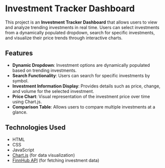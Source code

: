 # Investment Tracker Dashboard

This project is an **Investment Tracker Dashboard** that allows users to view and analyze trending investments in real time. Users can select investments from a dynamically populated dropdown, search for specific investments, and visualize their price trends through interactive charts.



## Features

- **Dynamic Dropdown**: Investment options are dynamically populated based on trending       investments.  
- **Search Functionality**: Users can search for specific investments by symbol.
- **Investment Information Display**: Provides details such as price, change, and volume for the selected investment.
- **Price Chart**: Visual representation of the investment price over time using Chart.js.
- **Comparison Table**: Allows users to compare multiple investments at a glance.

## Technologies Used

- HTML
- CSS
- JavaScript
- [Chart.js](https://www.chartjs.org/) (for data visualization)
- [FinnHub API](https://finnhub.io/docs/api) (for fetching investment data)

